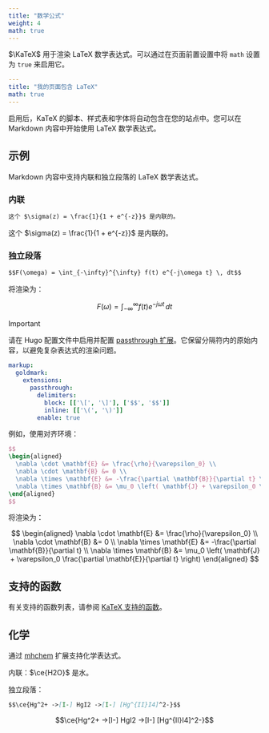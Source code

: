 ```yaml
---
title: "数学公式"
weight: 4
math: true
---
```


$\KaTeX$ 用于渲染 LaTeX 数学表达式。可以通过在页面前置设置中将 `math` 设置为 `true` 来启用它。

<!--more-->

```yaml {filename="page.md"}
---
title: "我的页面包含 LaTeX"
math: true
---

```

启用后，KaTeX 的脚本、样式表和字体将自动包含在您的站点中。您可以在 Markdown 内容中开始使用 LaTeX 数学表达式。

## 示例

Markdown 内容中支持内联和独立段落的 LaTeX 数学表达式。

### 内联

```markdown {filename="page.md"}
这个 $\sigma(z) = \frac{1}{1 + e^{-z}}$ 是内联的。
```

这个 $\sigma(z) = \frac{1}{1 + e^{-z}}$ 是内联的。

### 独立段落

```markdown {filename="page.md"}
$$F(\omega) = \int_{-\infty}^{\infty} f(t) e^{-j\omega t} \, dt$$
```

将渲染为：

$$F(\omega) = \int_{-\infty}^{\infty} f(t) e^{-j\omega t} \, dt$$

> [!IMPORTANT]
> 请在 Hugo 配置文件中启用并配置 [passthrough 扩展](https://gohugo.io/content-management/mathematics/)。它保留分隔符内的原始内容，以避免复杂表达式的渲染问题。

```yaml {filename="hugo.yaml"}
markup:
  goldmark:
    extensions:
      passthrough:
        delimiters:
          block: [['\[', '\]'], ['$$', '$$']]
          inline: [['\(', '\)']]
        enable: true
```

例如，使用对齐环境：

```latex {filename="page.md"}
$$
\begin{aligned}
  \nabla \cdot \mathbf{E} &= \frac{\rho}{\varepsilon_0} \\
  \nabla \cdot \mathbf{B} &= 0 \\
  \nabla \times \mathbf{E} &= -\frac{\partial \mathbf{B}}{\partial t} \\
  \nabla \times \mathbf{B} &= \mu_0 \left( \mathbf{J} + \varepsilon_0 \frac{\partial \mathbf{E}}{\partial t} \right)
\end{aligned}
$$
```

将渲染为：

$$
\begin{aligned}
  \nabla \cdot \mathbf{E} &= \frac{\rho}{\varepsilon_0} \\
  \nabla \cdot \mathbf{B} &= 0 \\
  \nabla \times \mathbf{E} &= -\frac{\partial \mathbf{B}}{\partial t} \\
  \nabla \times \mathbf{B} &= \mu_0 \left( \mathbf{J} + \varepsilon_0 \frac{\partial \mathbf{E}}{\partial t} \right)
\end{aligned}
$$

## 支持的函数

有关支持的函数列表，请参阅 [KaTeX 支持的函数](https://katex.org/docs/supported.html)。

## 化学

通过 [mhchem](https://mhchem.github.io/MathJax-mhchem/) 扩展支持化学表达式。

内联：$\ce{H2O}$ 是水。

独立段落：

```markdown {filename="page.md"}
$$\ce{Hg^2+ ->[I-] HgI2 ->[I-] [Hg^{II}I4]^2-}$$
```

$$\ce{Hg^2+ ->[I-] HgI2 ->[I-] [Hg^{II}I4]^2-}$$

